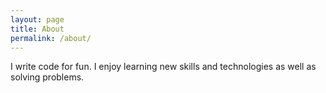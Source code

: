 ```yaml
---
layout: page
title: About
permalink: /about/
---
```


I write code for fun. I enjoy learning new skills and technologies as well as
solving problems.

